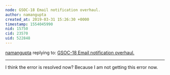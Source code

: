 ```yaml
---
node: GSOC-18 Email notification overhaul.
author: namangupta
created_at: 2019-03-31 15:26:30 +0000
timestamp: 1554045990
nid: 15750
cid: 23570
uid: 522848
---
```




[namangupta](../profile/namangupta) replying to: [GSOC-18 Email notification overhaul.](../notes/vidit/02-16-2018/gsoc-18-email-notification-overhaul)

----
 I think the error is resolved now? Because I am not getting this error now.